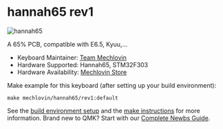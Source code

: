 # hannah65 rev1

![hannah65](https://i.imgur.com/qf0BYI2l.png)

A 65% PCB, compatible with E6.5, Kyuu,...

* Keyboard Maintainer: [Team Mechlovin](https://github.com/mechlovin)
* Hardware Supported: Hannah65, STM32F303
* Hardware Availability: [Mechlovin Store](https://mechlovin.studio)

Make example for this keyboard (after setting up your build environment):

    make mechlovin/hannah65/rev1:default

See the [build environment setup](https://docs.qmk.fm/#/getting_started_build_tools) and the [make instructions](https://docs.qmk.fm/#/getting_started_make_guide) for more information. Brand new to QMK? Start with our [Complete Newbs Guide](https://docs.qmk.fm/#/newbs).
